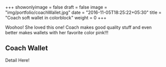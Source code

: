 +++
showonlyimage = false
draft = false
image = "img/portfolio/coachWallet.jpg"
date = "2016-11-05T18:25:22+05:30"
title = "Coach soft wallet in colorblock"
weight = 0
+++

Woohoo! She loved this one! Coach makes good quality stuff and even better makes wallets with her favorite color pink!!!
<!--more-->


## Coach Wallet

Detail Here!
